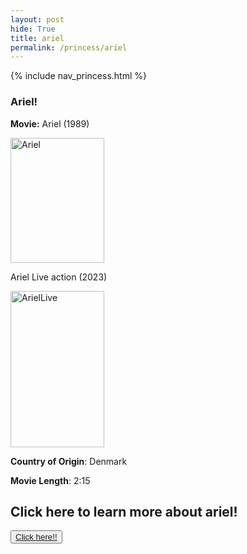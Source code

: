 ```yaml
---
layout: post
hide: True
title: ariel
permalink: /princess/ariel
---
```


{% include nav_princess.html %}

### Ariel!

**Movie:** Ariel (1989)

<img src="{{site.baseurl}}/images/princesses/ariel.webp" alt="Ariel" width="150" height="200">

Ariel Live action (2023)

<img src="{{site.baseurl}}/images/princesses/arielLive.jpeg" alt="ArielLive" width="150" height="250">

**Country of Origin**: Denmark
<br>

**Movie Length**: 2:15

<p><h2>Click here to learn more about ariel!</h2></p>
<button><a href="https://princess.disney.com/ariel">Click here!!</a></button>
